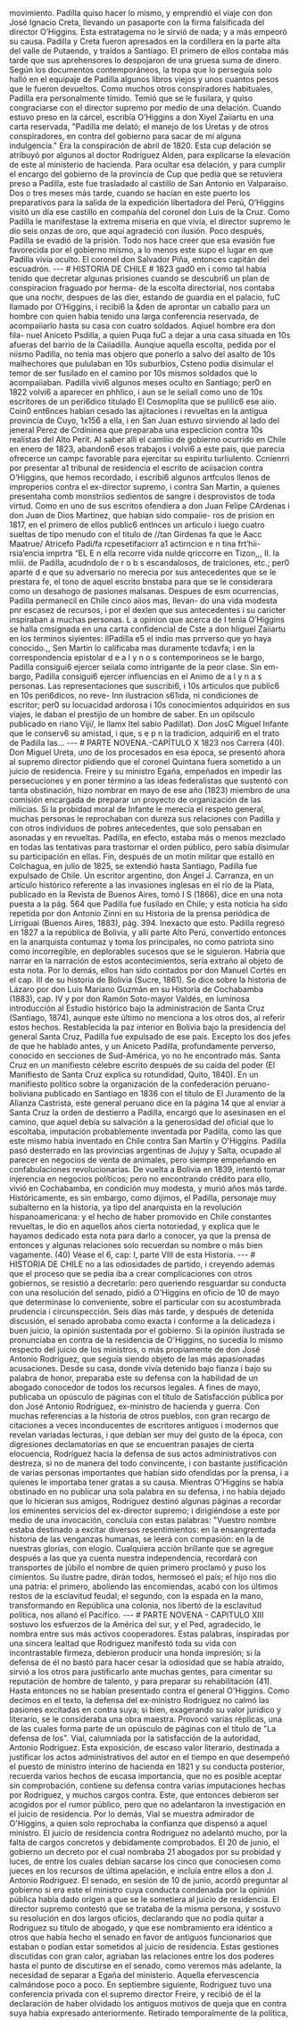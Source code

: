 movimiento. Padilla quiso hacer lo mismo, y emprendió el viaje con don José Ignacio Creta, llevando un pasaporte con la firma falsificada del director O’Higgins. Esta estratagema no le sirvió de nada; y a más empeoró su causa. Padilla y Creta fueron apresados en la cordillera en la parte alta del valle de Putaendo, y traídos a Santiago. El primero de ellos contaba más tarde que sus aprehensores lo despojaron de una gruesa suma de dinero. Según los documentos contemporáneos, la tropa que lo perseguía solo halló en el equipaje de Padilla algunos libros viejos y unos cuantos pesos que le fueron devueltos. Como muchos otros conspiradores habituales, Padilla era personalmente tímido. Temió que se le fusilara, y quiso congraciarse con el director supremo por medio de una delación. Cuando estuvo preso en la cárcel, escribía O’Higgins a don Xiyel Zaiiartu en una carta reservada, "Padilla me delató; el manejo de los Uretas y de otros conspiradores, en contra del gobierno para sacar de mí alguna indulgencia." Era la conspiración de abril de 1820. Esta cup delación se atribuyó por algunos al doctor Rodríguez Alden, para explicarse la elevación de este al ministerio de hacienda. Para ocultar esa delación, y para cumplir el encargo del gobierno de la provincia de Cup que pedía que se retuviera preso a Padilla, este fue trasladado al castillo de San Antonio en Valparaíso. Dos o tres meses más tarde, cuando se hacían en este puerto los preparativos para la salida de la expedición libertadora del Perú, O’Higgins visitó un día ese castillo en compañía del coronel don Luis de la Cruz. Como Padilla le manifestase la extrema miseria en que vivía, el director supremo le dio seis onzas de oro, que aquí agradeció con ilusión. Poco después, Padilla se evadió de la prisión. Todo nos hace creer que esa evasión fue favorecida por el gobierno mismo, a lo menos este supo el lugar en que Padilla vivía oculto. El coronel don Salvador Piña, entonces capitán del escuadrón. --- # HISTORIA DE CHILE # 1823 gad0 en i como tal habia tenido que decretar algunas prisiones cuando se descubri6 un plan de conspiracion fraguado por herma- de la escolta directorial, nos contaba que una nochr, despues de las dier, estando de guardia en el palacio, fuC Ilamado por O’Higgins, i recibi6 la &#x26;den de aprontar un caballo para un hombre con quien habia tenido una larga conferencia reservada, de acompaiiarlo hasta su casa con cuatro soldados. Aqiuel hombre era don fila- nuel Aniceto Psdilla, a quien Puqa fuC a dejar a una casa situada en 10s afueras del barrio de la Caiiadilla. Aunqiue aquella escolta, pedida por el niismo Padilla, no tenia mas objero que ponerlo a salvo del asalto de 10s malhechores que pululaban en 10s suburbios, Csteno podia disimular el temor de ser fusilado en el camino por 10s mismos soldados que lo acompaiiaban. Padilla vivi6 algunos meses oculto en Santiago; per0 en 1822 volvi6 a aparecer en phhlico, i aun se le seiiall como uno de 10s escritores de un peri6dico titulado El Cosmoplita que se pulilic6 ese aiio. Coin0 ent6nces habian cesado las ajitaciones i revueltas en la antigua provincia de Cuyo, 1x156 a ella, i en San Juan estuvo sirviendo al lado del jeneral Perez de Crdininea que preparaba una especlicion contra 10s realistas del Alto Perit. AI saber alli el camliio de gobierno ocurrido en Chile en enero de 1823, abandon6 esos trabajos i volvi6 a este pais, que parecia ofrecerce un campc favorable para ejercitar su espiritu turliulento. Ccnienrri por presentar a1 tribunal de residencia el escrito de aciisacion contra O’Higgins, que hemos recordado, i escribi6 algunos artfculos llenos de improperios contra el ex-director supremo, i contra San Martin, a quienes presentaha comb monstriios sedientos de sangre i desprovistos de toda virtud. Como en uno de sus escritos ofendiera a don Juan Felipe CArdenas i don Juan de Dios Martinez, que habian sido compaiie- ros de prision en 1817, en el primero de ellos public6 entlnces un articulo i luego cuatro sueltas de tipo menudo con el titulo de //tan Girdenas fa que le Aacc Maatrue/ Atricefo Padi/fa rcpesetifaciorr a1 actirncion e n tina frt’hii- rsia’encia imprtra “EL E n ella recorre vida nulde qriccorre en Tizon,,, II. la mliii. de Padilla, acudndolo de r o b s escandalosos, de traiciones, etc.; per0 aparte d e que su adversario no merecia por sus antecedentes que se le prestara fe, el tono de aquel escrito bnstaba para que se le considerara como un desahogo de pasiones malsanas. Despues de esm ocurrencias, Padilla permanecil en Chile cinco aiios mas, Ilevan- do una vida modesta pnr escasez de recursos, i por el dexlen que sus antecedentes i su caricter inspiraban a muchas personas. L a opinion que acerca de I tenia O’Higgins se halla cmsignada en una carta confidencial de Cste a don hIiguel Zaiiartu en los terminos siyientes: llPadilla e5 el indio mas prrverso que yo haya conocido.,, Sen Martin lo calificaba mas duramente tcdavfa; i en la correspondencia epistolar d e a l y n o s contemporineos se le bargo, Padilla consigui6 ejercer seiiala como intrigante de la peor clase. Sin em- bargo, Padilla consigui6 ejercer influencias en el Animo de a l y n a s personas. Las representaciones que suscribi6, i 10s articulos que public6 en 10s peri6dicos, no reve- Inn ilustracion s61ida, ni condiciones de escritor; per0 su locuacidad ardorosa i 10s conocimientos adquiridos en sus viajes, le daban el prestijio de un hombre de saber. En un opilsculo publicado en riano Viji/, le llamx Itel sabio Padillat). Don JosC Miguel Infante que le conserv6 su amistad, i que, s e p n la tradicion, adquiri6 en el trato de Padilla las... --- # PARTE NOVENA.-CAPÍTULO X 1823 nos Carrera (40). Don Miguel Ureta, uno de los procesados en esa época, se presentó ahora al supremo director pidiendo que el coronel Quintana fuera sometido a un juicio de residencia. Freire y su ministro Egaña, empeñados en impedir las persecuciones y en poner término a las ideas federalistas que sustentó con tanta obstinación, hizo nombrar en mayo de ese año (1823) miembro de una comisión encargada de preparar un proyecto de organización de las milicias. Si la probidad moral de Infante le merecía el respeto general, muchas personas le reprochaban con dureza sus relaciones con Padilla y con otros individuos de pobres antecedentes, que solo pensaban en asonadas y en revueltas. Padilla, en efecto, estaba más o menos mezclado en todas las tentativas para trastornar el orden público, pero sabía disimular su participación en ellas. Fin, después de un motín militar que estalló en Colchagua, en julio de 1825, se extendió hasta Santiago, Padilla fue expulsado de Chile. Un escritor argentino, don Ángel J. Carranza, en un artículo histórico referente a las invasiones inglesas en el río de la Plata, publicado en la Revista de Buenos Aires, tomó I S (1866), dice en una nota puesta a la pág. 564 que Padilla fue fusilado en Chile; y esta noticia ha sido repetida por don Antonio Zinni en su Historia de la prensa periódica de Lirriguai (Buenos Aires, 1883), pág. 394. Inexacto que esto. Padilla regresó en 1827 a la república de Bolivia, y allí parte Alto Perú, convertido entonces en la anarquista contumaz y toma los principales, no como patriota sino como incorregible, en deplorables sucesos que se le siguieron. Habría que narrar en la narración de estos acontecimientos, sería extraño al objeto de esta nota. Por lo demás, ellos han sido contados por don Manuel Cortés en el cap. III de su historia de Bolivia (Sucre, 1861). Se dice sobre la historia de Lázaro por don Luis Mariano Guzmán en su Historia de Cochabamba (1883), cap. IV y por don Ramón Soto-mayor Valdés, en luminosa introducción al Estudio histórico bajo la administración de Santa Cruz (Santiago, 1874), aunque este último no menciona a los otros dos, al referir estos hechos. Restablecida la paz interior en Bolivia bajo la presidencia del general Santa Cruz, Padilla fue expulsado de ese país. Excepto los dos jefes de que he hablado antes, y un Aniceto Padilla, profundamente perverso, conocido en secciones de Sud-América, yo no he encontrado más. Santa Cruz en un manifiesto célebre escrito después de su caída del poder (El Manifiesto de Santa Cruz explica su rotundidad, Quito, 1840). En un manifiesto político sobre la organización de la confederación peruano-boliviana publicado en Santiago en 1836 con el título de El Juramento de la Alianza Castrista, este general peruano dice en la página 14 que al enviar a Santa Cruz la orden de destierro a Padilla, encargó que lo asesinasen en el camino, que aquel debía su salvación a la generosidad del oficial que lo escoltaba, imputación probablemente inventada por Padilla, como las que este mismo había inventado en Chile contra San Martín y O'Higgins. Padilla pasó desterrado en las provincias argentinas de Jujuy y Salta, ocupado al parecer en negocios de venta de animales, pero siempre empeñando en confabulaciones revolucionarias. De vuelta a Bolivia en 1839, intentó tomar injerencia en negocios políticos; pero no encontrando crédito para ello, vivió en Cochabamba, en condición muy modesta, y murió años más tarde. Históricamente, es sin embargo, como dijimos, el Padilla, personaje muy subalterno en la historia, ya tipo del anarquista en la revolución hispanoamericana: y el hecho de haber promovido en Chile constantes revueltas, le dio en aquellos años cierta notoriedad, y explica que le hayamos dedicado esta nota para darlo a conocer, ya que la prensa de entonces y algunas relaciones solo recuerdan su nombre o más bien vagamente. (40) Véase el 6, cap: I, parte VIII de esta Historia. --- # HISTORIA DE CHILE no a las odiosidades de partido, i creyendo ademas que el proceso que se pedia iba a crear complicaciones con otros gobiernos, se resistió a decretarlo: pero queriendo resguardar su conducta con una resolución del senado, pidió a O'Higgins en oficio de 10 de mayo que determinase lo conveniente, sobre el particular con su acostumbrada prudencia i circunspección. Seis días más tarde, y después de detenida discusión, el senado aprobaba como exacta i conforme a la delicadeza i buen juicio, la opinión sustentada por el gobierno. Si la opinión ilustrada se pronunciaba en contra de la residencia de O'Higgins, no sucedía lo mismo respecto del juicio de los ministros, o más propiamente de don José Antonio Rodríguez, que seguía siendo objeto de las más apasionadas acusaciones. Desde su casa, donde vivía detenido bajo fianza i bajo su palabra de honor, preparaba este su defensa con la habilidad de un abogado conocedor de todos los recursos legales. A fines de mayo, publicaba un opúsculo de páginas con el título de Satisfacción pública por don José Antonio Rodríguez, ex-ministro de hacienda y guerra. Con muchas referencias a la historia de otros pueblos, con gran recargo de citaciones a veces inconducentes de escritores antiguos i modernos que revelan variadas lecturas, i que debían ser muy del gusto de la época, con digresiones declamatorias en que se encuentran pasajes de cierta elocuencia, Rodríguez hacía la defensa de sus actos administrativos con destreza, si no de manera del todo convincente, i con bastante justificación de varias personas importantes que habían sido ofendidas por la prensa, i a quienes le importaba tener gratas a su causa. Mientras O'Higgins se había obstinado en no publicar una sola palabra en su defensa, i no había dejado que lo hicieran sus amigos, Rodríguez destinó algunas páginas a recordar los eminentes servicios del ex-director supremo; i dirigiéndose a este por medio de una invocación, concluía con estas palabras: "Vuestro nombre estaba destinado a excitar diversos resentimientos: en la ensangrentada historia de las venganzas humanas, se leerá con compasión: en la de nuestras glorias, con elogio. Cualquiera acción brillante que se agregue después a las que ya cuenta nuestra independencia, recordará con transportes de júbilo el nombre de quien primero proclamó y puso los cimientos. Su ilustre padre, dirán todos, hermoseó el país; el hijo nos dio una patria: el primero, aboliendo las encomiendas, acabó con los últimos restos de la esclavitud feudal; el segundo, con la espada en la mano, transformando en República una colonia, nos libertó de la esclavitud política, nos allanó el Pacífico. --- # PARTE NOVENA - CAPITULO XIII sostuvo los esfuerzos de la América del sur, y el Ped, agradecido, le nombra entre sus más activos cooperadores. Estas palabras, inspiradas por una sincera lealtad que Rodriguez manifestó toda su vida con incontrastable firmeza, debieron producir una honda impresión; si la defensa de él no bastó para hacer cesar la odiosidad que se había atraído, sirvió a los otros para justificarlo ante muchas gentes, para cimentar su reputación de hombre de talento, y para preparar su rehabilitación (41). Hasta entonces no se habían presentado contra el general O'Higgins. Como decimos en el texto, la defensa del ex-ministro Rodriguez no calmó las pasiones excitadas en contra suya; si bien, exagerando su valor jurídico y literario, se le consideraba una obra maestra. Provocó varias réplicas, una de las cuales forma parte de un opúsculo de páginas con el título de "La defensa de los". Vial, calumniada por la satisfacción de la autoridad, Antonio Rodriguez. Esta exposición, de escaso valor literario, destinada a justificar los actos administrativos del autor en el tiempo en que desempeñó el puesto de ministro interino de hacienda en 1821 y su conducta posterior, recuerda varios hechos de escasa importancia, que no es posible aceptar sin comprobación, contiene su defensa contra varias imputaciones hechas por Rodriguez, y muchos cargos contra. Este, que entonces debieron ser acogidos por el rumor público, pero que no adelantaron la investigación en el juicio de residencia. Por lo demás, Vial se muestra admirador de O'Higgins, a quien solo reprochaba la confianza que dispensó a aquel ministro. El juicio de residencia contra Rodriguez no adelantó mucho, por la falta de cargos concretos y debidamente comprobados. El 20 de junio, el gobierno un decreto por el cual nombraba 21 abogados por su probidad y luces, de entre los cuales debían sacarse los cinco que conociesen como jueces en los recursos de última apelación, e incluía entre ellos a don J. Antonio Rodriguez. El senado, en sesión de 10 de junio, acordó preguntar al gobierno si era este el ministro cuya conducta condenada por la opinión pública había dado origen a que se le sometiera al juicio de residencia. El director supremo contestó que se trataba de la misma persona, y sostuvo su resolución en dos largos oficios, declarando que no podía quitar a Rodriguez su título de abogado, y que ese nombramiento era idéntico a otros que había hecho el senado en favor de antiguos funcionarios que estaban o podían estar sometidos al juicio de residencia. Estas gestiones discutidas con gran calor, agriaban las relaciones entre los dos poderes hasta el punto de discutirse en el senado, como veremos más adelante, la necesidad de separar a Egaña del ministerio. Aquella efervescencia calmándose poco a poco. En septiembre siguiente, Rodriguez tuvo una conferencia privada con el supremo director Freire, y recibió de él la declaración de haber olvidado los antiguos motivos de queja que en contra suya había expresado anteriormente. Retirado temporalmente de la política,